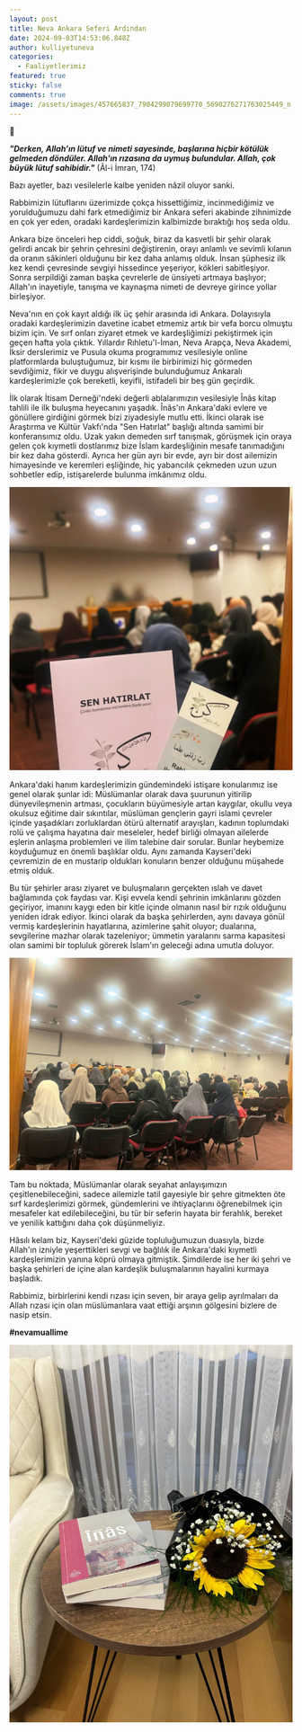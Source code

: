 ```yaml
---
layout: post
title: Neva Ankara Seferi Ardından
date: 2024-09-03T14:53:06.848Z
author: kulliyetuneva
categories:
  - Faaliyetlerimiz
featured: true
sticky: false
comments: true
image: /assets/images/457665837_7904299079699770_5690276271763025449_n.jpg
---
```

📕 

***"Derken, Allah’ın lütuf ve nimeti sayesinde, başlarına hiçbir kötülük gelmeden döndüler. Allah'ın rızasına da uymuş bulundular. Allah, çok büyük lütuf sahibidir."*** (Âl-i İmran, 174) 

Bazı ayetler, bazı vesilelerle kalbe yeniden nâzil oluyor sanki. 

Rabbimizin lütuflarını üzerimizde çokça hissettiğimiz, incinmediğimiz ve yorulduğumuzu dahi fark etmediğimiz bir Ankara seferi akabinde zihnimizde en çok yer eden, oradaki kardeşlerimizin kalbimizde bıraktığı hoş seda oldu. 

Ankara bize önceleri hep ciddi, soğuk, biraz da kasvetli bir şehir olarak gelirdi ancak bir şehrin çehresini değiştirenin, orayı anlamlı ve sevimli kılanın da oranın sâkinleri olduğunu bir kez daha anlamış olduk. İnsan şüphesiz ilk kez kendi çevresinde sevgiyi hissedince yeşeriyor, kökleri sabitleşiyor. Sonra serpildiği zaman başka çevrelerle de ünsiyeti artmaya başlıyor; Allah'ın inayetiyle, tanışma ve kaynaşma nimeti de devreye girince yollar birleşiyor. 

Neva'nın en çok kayıt aldığı ilk üç şehir arasında idi Ankara. Dolayısıyla oradaki kardeşlerimizin davetine icabet etmemiz artık bir vefa borcu olmuştu bizim için. Ve sırf onları ziyaret etmek ve kardeşliğimizi pekiştirmek için geçen hafta yola çıktık. Yıllardır Rıhletu'l-İman, Neva Arapça, Neva Akademi, İksir derslerimiz ve Pusula okuma programımız vesilesiyle online platformlarda buluştuğumuz, bir kısmı ile birbirimizi hiç görmeden sevdiğimiz, fikir ve duygu alışverişinde bulunduğumuz Ankaralı kardeşlerimizle çok bereketli, keyifli, istifadeli bir beş gün geçirdik. 

İlk olarak İtisam Derneği'ndeki değerli ablalarımızın vesilesiyle Înâs kitap tahlili ile ilk buluşma heyecanını yaşadık. Înâs'ın Ankara'daki evlere ve gönüllere girdiğini görmek bizi ziyadesiyle mutlu etti. İkinci olarak ise Araştırma ve Kültür Vakfı'nda "Sen Hatırlat" başlığı altında samimi bir konferansımız oldu. Uzak yakın demeden sırf tanışmak, görüşmek için oraya gelen çok kıymetli dostlarımız bize İslam kardeşliğinin mesafe tanımadığını bir kez daha gösterdi. Ayrıca her gün ayrı bir evde, ayrı bir dost ailemizin himayesinde ve keremleri eşliğinde, hiç yabancılık çekmeden uzun uzun sohbetler edip, istişarelerde bulunma imkânımız oldu. 

![](/assets/images/458193986_7904299216366423_6705456243597720620_n.jpg)

Ankara'daki hanım kardeşlerimizin gündemindeki istişare konularımız ise genel olarak şunlar idi: Müslümanlar olarak dava şuurunun yitirilip dünyevileşmenin artması, çocukların büyümesiyle artan kaygılar, okullu veya okulsuz eğitime dair sıkıntılar, müslüman gençlerin gayri islami çevreler içinde yaşadıkları zorluklardan ötürü alternatif arayışları, kadının toplumdaki rolü ve çalışma hayatına dair meseleler, hedef birliği olmayan ailelerde eşlerin anlaşma problemleri ve ilim talebine dair sorular. Bunlar heybemize koyduğumuz en önemli başlıklar oldu. Aynı zamanda Kayseri'deki çevremizin de en mustarip oldukları konuların benzer olduğunu müşahede etmiş olduk. 

Bu tür şehirler arası ziyaret ve buluşmaların gerçekten ıslah ve davet bağlamında çok faydası var. Kişi evvela kendi şehrinin imkânlarını gözden geçiriyor, imanını kaygı eden bir kitle içinde olmanın nasıl bir rızık olduğunu yeniden idrak ediyor. İkinci olarak da başka şehirlerden, aynı davaya gönül vermiş kardeşlerinin hayatlarına, azimlerine şahit oluyor; dualarına, sevgilerine mazhar olarak tazeleniyor; ümmetin yaralarını sarma kapasitesi olan samimi bir topluluk görerek İslam'ın geleceği adına umutla doluyor. 

![](/assets/images/458292044_7904299609699717_1316624896588629329_n.jpg)

Tam bu noktada, Müslümanlar olarak seyahat anlayışımızın çeşitlenebileceğini, sadece ailemizle tatil gayesiyle bir şehre gitmekten öte sırf kardeşlerimizi görmek, gündemlerini ve ihtiyaçlarını öğrenebilmek için mesafeler kat edilebileceğini, bu tür bir seferin hayata bir ferahlık, bereket ve yenilik kattığını daha çok düşünmeliyiz. 

Hâsılı kelam biz, Kayseri'deki güzide topluluğumuzun duasıyla, bizde Allah'ın izniyle yeşerttikleri sevgi ve bağlılık ile Ankara'daki kıymetli kardeşlerimizin yanına köprü olmaya gitmiştik. Şimdilerde ise her iki şehri ve başka şehirleri de içine alan kardeşlik buluşmalarının hayalini kurmaya başladık. 

Rabbimiz, birbirlerini kendi rızası için seven, bir araya gelip ayrılmaları da Allah rızası için olan müslümanlara vaat ettiği arşının gölgesini bizlere de nasip etsin.



**\#nevamuallime**

![](/assets/images/457881814_7904299456366399_4523282376156192074_n.jpg)